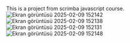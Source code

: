 This is a project from scrimba javascript course.
![Ekran görüntüsü 2025-02-09 152142](https://github.com/user-attachments/assets/2a032b39-cdf3-488e-8da9-7f9bdaaf2f56)
![Ekran görüntüsü 2025-02-09 152138](https://github.com/user-attachments/assets/223f8eb2-1645-4153-b332-fd249d9253e8)
![Ekran görüntüsü 2025-02-09 152131](https://github.com/user-attachments/assets/7da16115-3c33-411b-a0ac-918f70671647)
![Ekran görüntüsü 2025-02-09 152148](https://github.com/user-attachments/assets/96e00a8f-92b5-4887-b4e6-347201e4784e)

